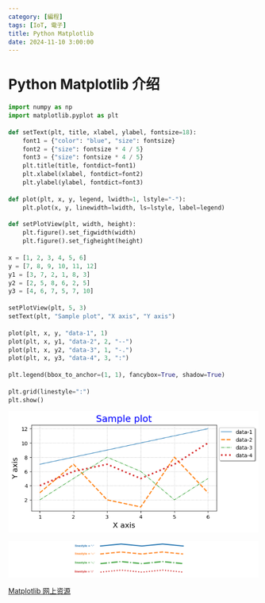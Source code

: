 ```yaml
---
category: [編程]
tags: [IoT, 電子]
title: Python Matplotlib
date: 2024-11-10 3:00:00
---
```


<style>
  table {
    width: 100%
    }
  td {
    vertical-align: center;
    text-align: center;
  }
  table.inputT{
    margin: 10px;
    width: auto;
    margin-left: auto;
    margin-right: auto;
    border: none;
  }
  input{
    text-align: center;
    padding: 0px 10px;
  }
  iframe{
    width: 100%;
    display: block;
    border-style:none;
  }
</style>

# Python Matplotlib 介绍

```py
import numpy as np
import matplotlib.pyplot as plt

def setText(plt, title, xlabel, ylabel, fontsize=18):
    font1 = {"color": "blue", "size": fontsize}
    font2 = {"size": fontsize * 4 / 5}
    font3 = {"size": fontsize * 4 / 5}
    plt.title(title, fontdict=font1)
    plt.xlabel(xlabel, fontdict=font2)
    plt.ylabel(ylabel, fontdict=font3)

def plot(plt, x, y, legend, lwidth=1, lstyle="-"):
    plt.plot(x, y, linewidth=lwidth, ls=lstyle, label=legend)

def setPlotView(plt, width, height):
    plt.figure().set_figwidth(width)
    plt.figure().set_figheight(height)

x = [1, 2, 3, 4, 5, 6]
y = [7, 8, 9, 10, 11, 12]
y1 = [3, 7, 2, 1, 8, 3]
y2 = [2, 5, 8, 6, 2, 5]
y3 = [4, 6, 7, 5, 7, 10]

setPlotView(plt, 5, 3)
setText(plt, "Sample plot", "X axis", "Y axis")

plot(plt, x, y, "data-1", 1)
plot(plt, x, y1, "data-2", 2, "--")
plot(plt, x, y2, "data-3", 1, "-.")
plot(plt, x, y3, "data-4", 3, ":")

plt.legend(bbox_to_anchor=(1, 1), fancybox=True, shadow=True)

plt.grid(linestyle=":")
plt.show()
```

![Alt X](../assets/img/python/matplot-1.png)

![Alt X](../assets/img/python/mplotlinestyle.png)

[Matplotlib 网上资源](https://medium.com/@hi-sushanta/master-matplotlib-a-step-by-step-guide-for-beginners-to-experts-e76195edff1f)